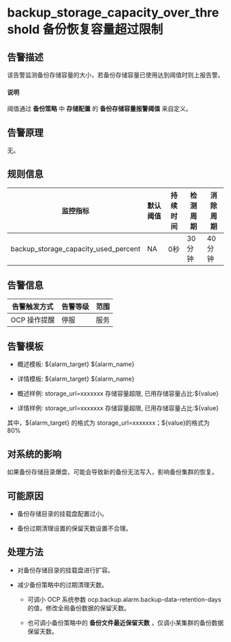 backup_storage_capacity_over_threshold 备份恢复容量超过限制
======================================================================

**告警描述**
-----------------------------

该告警监测备份存储容量的大小，若备份存储容量已使用达到阈值时则上报告警。

<main id="notice" type='explain'>
    <h4>说明</h4>
    <p>阈值通过 <b>备份策略</b> 中 <b>存储配置</b> 的 <b>备份存储容量报警阈值</b> 来自定义。</p>
 </main>

告警原理
-------------------------

无。

**规则信息**
-----------------------------

|                 监控指标                 | 默认阈值 | 持续时间 | 检测周期  | 消除周期  |
|--------------------------------------|------|------|-------|-------|
| backup_storage_capacity_used_percent | NA   | 0秒   | 30 分钟 | 40 分钟 |

**告警信息**
-----------------------------

|  告警触发方式  | 告警等级 | 范围 |
|----------|------|----|
| OCP 操作提醒 | 停服   | 服务 |

**告警模板**
-----------------------------

* 概述模板: \${alarm_target} ${alarm_name}

* 详情模板: \${alarm_target} ${alarm_name}

* 概述样例: storage_url=xxxxxxx 存储容量超限, 已用存储容量占比:${value}

* 详情样例: storage_url=xxxxxxx 存储容量超限, 已用存储容量占比:${value}

其中，\${alarm_target} 的格式为 storage_url=xxxxxxx；${value}的格式为 80%

**对系统的影响**
-------------------------------

如果备份存储目录爆盘，可能会导致新的备份无法写入，影响备份集群的恢复。

**可能原因**
-----------------------------

* 备份存储目录的挂载盘配置过小。

* 备份过期清理设置的保留天数设置不合理。

**处理方法**
-----------------------------

* 对备份存储目录的挂载盘进行扩容。

* 减少备份策略中的过期清理天数。

  * 可调小 OCP 系统参数 ocp.backup.alarm.backup-data-retention-days 的值，修改全局备份数据的保留天数。

  * 也可调小备份策略中的 **备份文件最近保留天数** ，仅调小某集群的备份数据保留天数。
